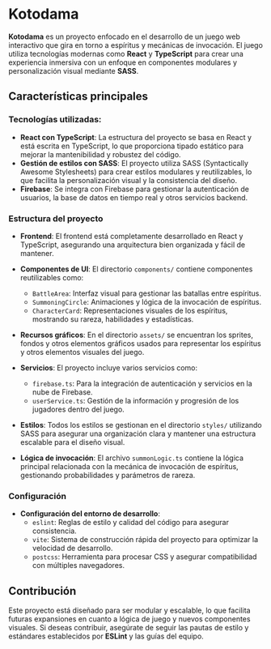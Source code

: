 # Kotodama

**Kotodama** es un proyecto enfocado en el desarrollo de un juego web interactivo que gira en torno a espíritus y mecánicas de invocación. El juego utiliza tecnologías modernas como **React** y **TypeScript** para crear una experiencia inmersiva con un enfoque en componentes modulares y personalización visual mediante **SASS**.

## Características principales

### Tecnologías utilizadas:
- **React con TypeScript**: La estructura del proyecto se basa en React y está escrita en TypeScript, lo que proporciona tipado estático para mejorar la mantenibilidad y robustez del código.
- **Gestión de estilos con SASS**: El proyecto utiliza SASS (Syntactically Awesome Stylesheets) para crear estilos modulares y reutilizables, lo que facilita la personalización visual y la consistencia del diseño.
- **Firebase**: Se integra con Firebase para gestionar la autenticación de usuarios, la base de datos en tiempo real y otros servicios backend.

### Estructura del proyecto

- **Frontend**: El frontend está completamente desarrollado en React y TypeScript, asegurando una arquitectura bien organizada y fácil de mantener.
- **Componentes de UI**: El directorio `components/` contiene componentes reutilizables como:
  - `BattleArea`: Interfaz visual para gestionar las batallas entre espíritus.
  - `SummoningCircle`: Animaciones y lógica de la invocación de espíritus.
  - `CharacterCard`: Representaciones visuales de los espíritus, mostrando su rareza, habilidades y estadísticas.
  
- **Recursos gráficos**: En el directorio `assets/` se encuentran los sprites, fondos y otros elementos gráficos usados para representar los espíritus y otros elementos visuales del juego.

- **Servicios**: El proyecto incluye varios servicios como:
  - `firebase.ts`: Para la integración de autenticación y servicios en la nube de Firebase.
  - `userService.ts`: Gestión de la información y progresión de los jugadores dentro del juego.

- **Estilos**: Todos los estilos se gestionan en el directorio `styles/` utilizando SASS para asegurar una organización clara y mantener una estructura escalable para el diseño visual.

- **Lógica de invocación**: El archivo `summonLogic.ts` contiene la lógica principal relacionada con la mecánica de invocación de espíritus, gestionando probabilidades y parámetros de rareza.

### Configuración

- **Configuración del entorno de desarrollo**: 
  - `eslint`: Reglas de estilo y calidad del código para asegurar consistencia.
  - `vite`: Sistema de construcción rápida del proyecto para optimizar la velocidad de desarrollo.
  - `postcss`: Herramienta para procesar CSS y asegurar compatibilidad con múltiples navegadores.

## Contribución

Este proyecto está diseñado para ser modular y escalable, lo que facilita futuras expansiones en cuanto a lógica de juego y nuevos componentes visuales. Si deseas contribuir, asegúrate de seguir las pautas de estilo y estándares establecidos por **ESLint** y las guías del equipo.


